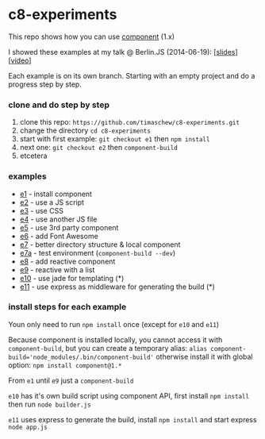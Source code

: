 c8-experiments
==============

This repo shows how you can use [component](https://github.com/componentjs/component) (1.x)

I showed these examples at my talk @ Berlin.JS (2014-06-19): \[[slides](https://speakerdeck.com/timaschew/component-and-other-front-end-package-manager)\] \[[video](https://vimeo.com/111150245)\]

Each example is on its own branch.
Starting with an empty project and do a progress step by step.

### clone and do step by step
1. clone this repo: `https://github.com/timaschew/c8-experiments.git`
2. change the directory `cd c8-experiments`
3. start with first example: `git checkout e1` then `npm install`
5. next one: `git checkout e2` then `component-build`
6. etcetera

### examples

- [e1](https://github.com/timaschew/c8-experiments/tree/e1) - install component
- [e2](https://github.com/timaschew/c8-experiments/tree/e2) - use a JS script
- [e3](https://github.com/timaschew/c8-experiments/tree/e3) - use CSS
- [e4](https://github.com/timaschew/c8-experiments/tree/e4) - use another JS file
- [e5](https://github.com/timaschew/c8-experiments/tree/e5) - use 3rd party component
- [e6](https://github.com/timaschew/c8-experiments/tree/e6) - add Font Awesome
- [e7](https://github.com/timaschew/c8-experiments/tree/e7) - better directory structure & local component
- [e7a](https://github.com/timaschew/c8-experiments/tree/e7a) - test environment (`component-build --dev`)
- [e8](https://github.com/timaschew/c8-experiments/tree/e8) - add reactive component
- [e9](https://github.com/timaschew/c8-experiments/tree/e9) - reactive with a list
- [e10](https://github.com/timaschew/c8-experiments/tree/e10) - use jade for templating (*)
- [e11](https://github.com/timaschew/c8-experiments/tree/e11) - use express as middleware for generating the build (*)

### install steps for each example

Youn only need to run `npm install` once (except for `e10` and `e11`)

Because component is installed locally, you cannot access it with `component-build`, but
you can create a temporary alias: `alias component-build='node_modules/.bin/component-build'` otherwise
install it with global option: `npm install component@1.*`

From `e1` until `e9` just a `component-build`

`e10` has it's own build script using component API, first install `npm install` then run  `node builder.js`

`e11` uses express to generate the build, install `npm install` and start express `node app.js`
